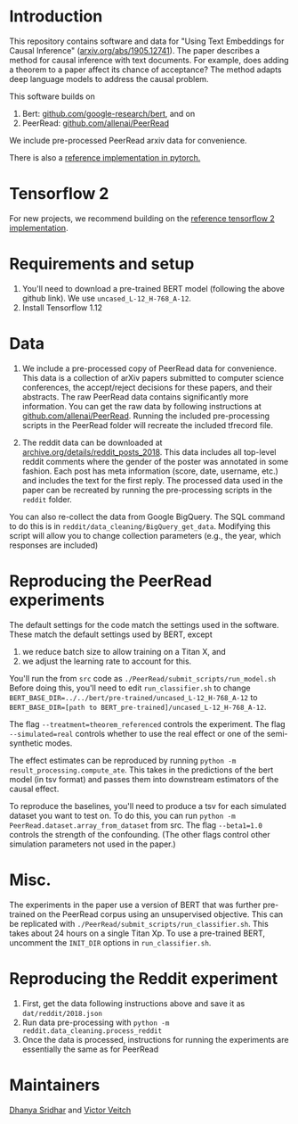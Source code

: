 # Introduction

This repository contains software and data for "Using Text Embeddings for Causal Inference" ([arxiv.org/abs/1905.12741](https://arxiv.org/abs/1905.12741)).
The paper describes a method for causal inference with text documents. For example, does adding a
theorem to a paper affect its chance of acceptance? The method adapts deep language models to address the causal problem. 

This software builds on
1. Bert: [github.com/google-research/bert](https://github.com/google-research/bert), and on
2. PeerRead: [github.com/allenai/PeerRead](https://github.com/allenai/PeerRead)

We include pre-processed PeerRead arxiv data for convenience.

There is also a [reference implementation in pytorch.](https://github.com/rpryzant/causal-bert-pytorch)

# Tensorflow 2
For new projects, we recommend building on the [reference tensorflow 2 implementation](https://github.com/vveitch/causal-text-embeddings-tf2).

# Requirements and setup

1. You'll need to download a pre-trained BERT model (following the above github link). We use `uncased_L-12_H-768_A-12`.
2. Install Tensorflow 1.12

# Data

1. We include a pre-processed copy of PeerRead data for convenience.
This data is a collection of arXiv papers submitted to computer science conferences, the accept/reject decisions for these papers,
and their abstracts.
The raw PeerRead data contains significantly more information.
You can get the raw data by following instructions at [github.com/allenai/PeerRead](https://github.com/allenai/PeerRead). 
Running the included pre-processing scripts in the PeerRead folder will recreate the included tfrecord file. 

2. The reddit data can be downloaded at [archive.org/details/reddit_posts_2018](https://archive.org/details/reddit_posts_2018).
This data includes all top-level reddit comments where the gender of the poster was annotated in some fashion.
Each post has meta information (score, date, username, etc.) and includes the text for the first reply.
The processed data used in the paper can be recreated by running the pre-processing scripts in the `reddit` folder.

You can also re-collect the data from Google BigQuery.
The SQL command to do this is in `reddit/data_cleaning/BigQuery_get_data`.
Modifying this script will allow you to change collection parameters (e.g., the year, which responses are included)


# Reproducing the PeerRead experiments

The default settings for the code match the settings used in the software.
These match the default settings used by BERT, except
1. we reduce batch size to allow training on a Titan X, and
2. we adjust the learning rate to account for this.

You'll run the from `src` code as 
`./PeerRead/submit_scripts/run_model.sh`
Before doing this, you'll need to edit `run_classifier.sh` to change 
`BERT_BASE_DIR=../../bert/pre-trained/uncased_L-12_H-768_A-12`
to
`BERT_BASE_DIR=[path to BERT_pre-trained]/uncased_L-12_H-768_A-12`.

The flag 
`--treatment=theorem_referenced`
controls the experiment. 
The flag 
`--simulated=real`
controls whether to use the real effect or one of the semi-synthetic modes.

The effect estimates can be reproduced by running `python -m result_processing.compute_ate`.
This takes in the predictions of the bert model (in tsv format) and passes them into downstream estimators
of the causal effect.

To reproduce the baselines, you'll need to produce a tsv for each simulated dataset you want to test on. To do this, you can run `python -m PeerRead.dataset.array_from_dataset` from src. The flag `--beta1=1.0` controls the strength of the confounding. (The other flags control other simulation parameters not used in the paper.)

# Misc.

The experiments in the paper use a version of BERT that was further pre-trained on the PeerRead corpus
using an unsupervised objective. 
This can be replicated with `./PeerRead/submit_scripts/run_classifier.sh`.
This takes about 24 hours on a single Titan Xp.
To use a pre-trained BERT, uncomment the `INIT_DIR` options in `run_classifier.sh`.

# Reproducing the Reddit experiment

1. First, get the data following instructions above and save it as `dat/reddit/2018.json`
2. Run data pre-processing with `python -m reddit.data_cleaning.process_reddit`
3. Once the data is processed, instructions for running the experiments are essentially the same as for PeerRead

# Maintainers
[Dhanya Sridhar](https://github.com/dsridhar91`) and [Victor Veitch](`github.com/vveitch`)

